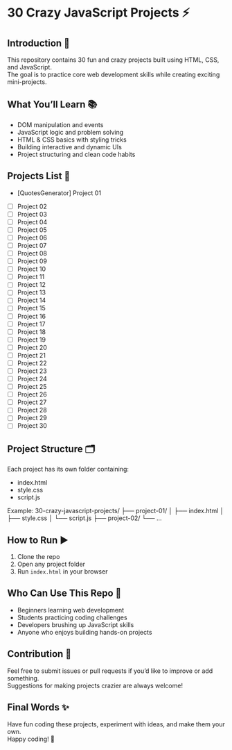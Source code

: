 # 30 Crazy JavaScript Projects ⚡️

## Introduction 🚀
This repository contains 30 fun and crazy projects built using HTML, CSS, and JavaScript.  
The goal is to practice core web development skills while creating exciting mini-projects.

## What You’ll Learn 📚
- DOM manipulation and events  
- JavaScript logic and problem solving  
- HTML & CSS basics with styling tricks  
- Building interactive and dynamic UIs  
- Project structuring and clean code habits  

## Projects List 🎯
- [QuotesGenerator] Project 01  
- [ ] Project 02  
- [ ] Project 03  
- [ ] Project 04  
- [ ] Project 05  
- [ ] Project 06  
- [ ] Project 07  
- [ ] Project 08  
- [ ] Project 09  
- [ ] Project 10  
- [ ] Project 11  
- [ ] Project 12  
- [ ] Project 13  
- [ ] Project 14  
- [ ] Project 15  
- [ ] Project 16  
- [ ] Project 17  
- [ ] Project 18  
- [ ] Project 19  
- [ ] Project 20  
- [ ] Project 21  
- [ ] Project 22  
- [ ] Project 23  
- [ ] Project 24  
- [ ] Project 25  
- [ ] Project 26  
- [ ] Project 27  
- [ ] Project 28  
- [ ] Project 29  
- [ ] Project 30  

## Project Structure 🗂
Each project has its own folder containing:
- index.html  
- style.css  
- script.js  

Example:
30-crazy-javascript-projects/
├── project-01/
│ ├── index.html
│ ├── style.css
│ └── script.js
├── project-02/
└── ...

## How to Run ▶️
1. Clone the repo
2. Open any project folder  
3. Run `index.html` in your browser  

## Who Can Use This Repo 🙌
- Beginners learning web development  
- Students practicing coding challenges  
- Developers brushing up JavaScript skills  
- Anyone who enjoys building hands-on projects  

## Contribution 🤝
Feel free to submit issues or pull requests if you’d like to improve or add something.  
Suggestions for making projects crazier are always welcome!  

## Final Words ✨
Have fun coding these projects, experiment with ideas, and make them your own.  
Happy coding! 🎉


